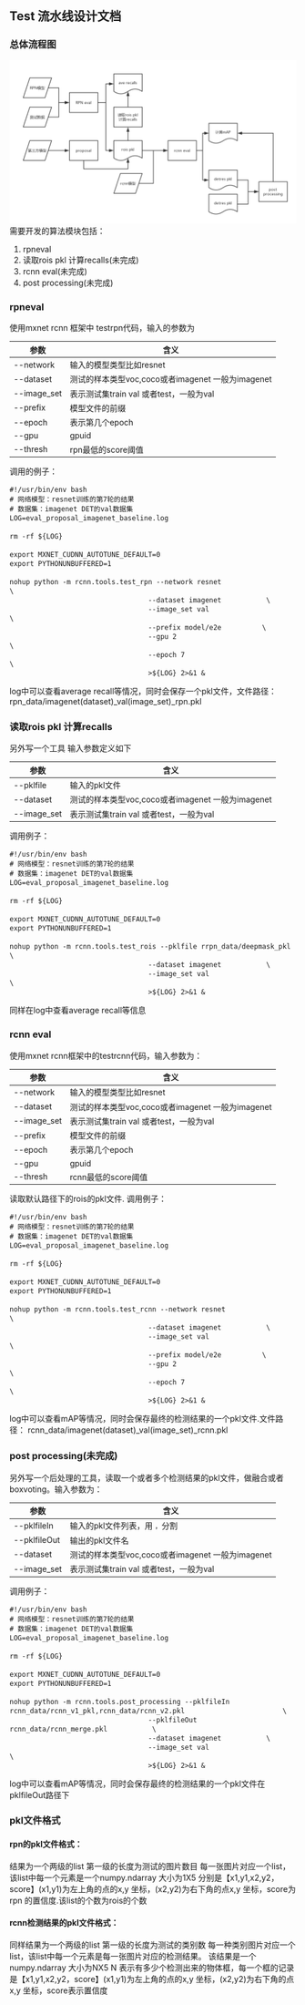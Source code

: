 ## Test 流水线设计文档
### 总体流程图
![testpipline](test-pipline.png)
需要开发的算法模块包括：
1. rpneval
2. 读取rois pkl 计算recalls(未完成)
3. rcnn eval(未完成)
4. post processing(未完成)

### rpneval 
使用mxnet rcnn 框架中 testrpn代码，输入的参数为

|参数|含义|
|----|----|
|--network|输入的模型类型比如resnet|
|--dataset|测试的样本类型voc,coco或者imagenet 一般为imagenet|
|--image_set|表示测试集train val 或者test，一般为val|
|--prefix|模型文件的前缀|
|--epoch|表示第几个epoch|
|--gpu|gpuid|
|--thresh|rpn最低的score阈值|

调用的例子：

```
#!/usr/bin/env bash
# 网络模型：resnet训练的第7轮的结果
# 数据集：imagenet DET的val数据集
LOG=eval_proposal_imagenet_baseline.log

rm -rf ${LOG}

export MXNET_CUDNN_AUTOTUNE_DEFAULT=0
export PYTHONUNBUFFERED=1

nohup python -m rcnn.tools.test_rpn --network resnet                        \
                                  --dataset imagenet           \
                                  --image_set val                           \
                                  --prefix model/e2e          \
                                  --gpu 2                                   \
                                  --epoch 7                                \
                                  >${LOG} 2>&1 &
```

log中可以查看average recall等情况，同时会保存一个pkl文件，文件路径： rpn_data/imagenet(dataset)_val(image_set)_rpn.pkl

### 读取rois pkl 计算recalls
另外写一个工具 输入参数定义如下

|参数|含义|
|----|----|
|--pklfile|输入的pkl文件|
|--dataset|测试的样本类型voc,coco或者imagenet 一般为imagenet|
|--image_set|表示测试集train val 或者test，一般为val|

调用例子：

```
#!/usr/bin/env bash
# 网络模型：resnet训练的第7轮的结果
# 数据集：imagenet DET的val数据集
LOG=eval_proposal_imagenet_baseline.log

rm -rf ${LOG}

export MXNET_CUDNN_AUTOTUNE_DEFAULT=0
export PYTHONUNBUFFERED=1

nohup python -m rcnn.tools.test_rois --pklfile rrpn_data/deepmask_pkl                        \
                                  --dataset imagenet           \
                                  --image_set val                           \
                                  >${LOG} 2>&1 &
```

同样在log中查看average recall等信息

### rcnn eval

使用mxnet rcnn框架中的testrcnn代码，输入参数为：

|参数|含义|
|----|----|
|--network|输入的模型类型比如resnet|
|--dataset|测试的样本类型voc,coco或者imagenet 一般为imagenet|
|--image_set|表示测试集train val 或者test，一般为val|
|--prefix|模型文件的前缀|
|--epoch|表示第几个epoch|
|--gpu|gpuid|
|--thresh|rcnn最低的score阈值|

读取默认路径下的rois的pkl文件.
调用例子：

```
#!/usr/bin/env bash
# 网络模型：resnet训练的第7轮的结果
# 数据集：imagenet DET的val数据集
LOG=eval_proposal_imagenet_baseline.log

rm -rf ${LOG}

export MXNET_CUDNN_AUTOTUNE_DEFAULT=0
export PYTHONUNBUFFERED=1

nohup python -m rcnn.tools.test_rcnn --network resnet                        \
                                  --dataset imagenet           \
                                  --image_set val                           \
                                  --prefix model/e2e          \
                                  --gpu 2                                   \
                                  --epoch 7                                \
                                  >${LOG} 2>&1 &
```

log中可以查看mAP等情况，同时会保存最终的检测结果的一个pkl文件.文件路径： rcnn_data/imagenet(dataset)_val(image_set)_rcnn.pkl

### post processing(未完成)
另外写一个后处理的工具，读取一个或者多个检测结果的pkl文件，做融合或者boxvoting。输入参数为：

|参数|含义|
|----|----|
|--pklfileIn|输入的pkl文件列表，用 `，`分割|
|--pklfileOut|输出的pkl文件名|
|--dataset|测试的样本类型voc,coco或者imagenet 一般为imagenet|
|--image_set|表示测试集train val 或者test，一般为val|

调用例子：

```
#!/usr/bin/env bash
# 网络模型：resnet训练的第7轮的结果
# 数据集：imagenet DET的val数据集
LOG=eval_proposal_imagenet_baseline.log

rm -rf ${LOG}

export MXNET_CUDNN_AUTOTUNE_DEFAULT=0
export PYTHONUNBUFFERED=1

nohup python -m rcnn.tools.post_processing --pklfileIn rcnn_data/rcnn_v1_pkl,rcnn_data/rcnn_v2.pkl                        \
                                  --pklfileOut rcnn_data/rcnn_merge.pkl           \
                                  --dataset imagenet           \
                                  --image_set val                           \
                                  >${LOG} 2>&1 &
```


log中可以查看mAP等情况，同时会保存最终的检测结果的一个pkl文件在pklfileOut路径下

### pkl文件格式
#### rpn的pkl文件格式：
结果为一个两级的list
第一级的长度为测试的图片数目
每一张图片对应一个list，该list中每一个元素是一个numpy.ndarray 大小为1X5 分别是【x1,y1,x2,y2，score】(x1,y1)为左上角的点的x,y 坐标，(x2,y2)为右下角的点x,y 坐标，score为rpn 的置信度.该list的个数为rois的个数

#### rcnn检测结果的pkl文件格式：
同样结果为一个两级的list
第一级的长度为测试的类别数
每一种类别图片对应一个list，该list中每一个元素是每一张图片对应的检测结果。
该结果是一个numpy.ndarray 大小为NX5 N 表示有多少个检测出来的物体框，每一个框的记录是【x1,y1,x2,y2，score】(x1,y1)为左上角的点的x,y 坐标，(x2,y2)为右下角的点x,y 坐标，score表示置信度
